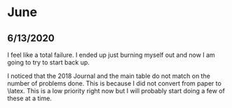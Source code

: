 # June

## 6/13/2020

I feel like a total failure.  I ended up just burning myself out and now I am going to try to start back up.

I noticed that the 2018 Journal and the main table do not match on the number of problems done.  This is because 
I did not convert from paper to \latex.  This is a low priority right now but I will probably start doing a few 
of these at a time.